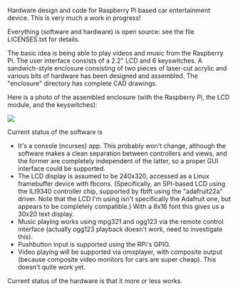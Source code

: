 Hardware design and code for Raspberry Pi based car entertainment
device.  This is very much a work in progress!

Everything (software and hardware) is open source: see the file
LICENSES.txt for details.

The basic idea is being able to play videos and music
from the Raspberry Pi.  The user interface consists
of a 2.2" LCD and 6 keyswitches.  A sandwich-style
enclosure consisting of two pieces of laser-cut acrylic
and various bits of hardware has been designed and assembled.
The "enclosure" directory has complete CAD drawings.

Here is a photo of the assembled enclosure (with the Raspberry Pi,
the LCD module, and the keyswitches):

<a href="https://raw2.github.com/daveho/carpi/master/enclosure/pic-big.jpg"><img src="https://raw2.github.com/daveho/carpi/master/enclosure/pic-sm.jpg" /></a>

Current status of the software is

* It's a console (ncurses) app.  This probably won't change,
  although the software makes a clean separation between
  controllers and views, and the former are completely
  independent of the latter, so a proper GUI interface
  could be supported.
* The LCD display is assumed to be 240x320, accessed as
  a Linux framebuffer device with fbcons.  (Specifically,
  an SPI-based LCD using the ILI9340 controller chip,
  supported by fbtft using the "adafruit22a" driver.
  Note that the LCD I'm using isn't specifically the
  Adafruit one, but appears to be completely compatible.)
  With a 8x16 font this gives us a 30x20 text display.
* Music playing works using mpg321 and ogg123 via the
  remote control interface (actually ogg123 playback doesn't
  work, need to investigate this).
* Pushbutton input is supported using the RPi's GPIO.
* Video playing will be supported via omxplayer, with
  composite output (because composite video monitors for
  cars are super cheap).  This doesn't quite work yet.

Current status of the hardware is that it more or less works.
